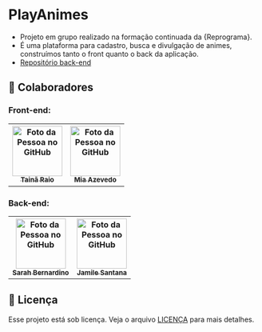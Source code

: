 # PlayAnimes

 - Projeto em grupo realizado na formação continuada da {Reprograma}.
 - É uma plataforma para cadastro, busca e divulgação de animes, construímos tanto o front quanto o back da aplicação.
 -  [Repositório back-end](https://github.com/Jhamyllie/backend-crud-reprograma-conectadas)

## 🤝 Colaboradores

### Front-end:
<table>
  <th>
      <a href="https://github.com/TainaRaio">
        <img src="https://github.com/TainaRaio.png" width="100px;" alt="Foto da Pessoa no GitHub"/><br>
        <sub>
          <b>Tainã Raio</b>
        </sub>
      </a>
  </th>
   <th>
      <a href="https://github.com/mialuzmia">
        <img src="https://github.com/mialuzmia.png" width="100px;" alt="Foto da Pessoa no GitHub"/><br>
        <sub>
          <b>Mia Azevedo</b>
        </sub>
      </a>
  </th>
  </table>
  
  ### Back-end:
  
  <table>
   <th>
      <a href="https://github.com/SarahBernardino799">
        <img src="https://github.com/SarahBernardino799.png" width="100px;" alt="Foto da Pessoa no GitHub"/><br>
        <sub>
          <b>Sarah Bernardino</b>
        </sub>
      </a>
  </th>
   <th>
      <a href="https://github.com/Jhamyllie">
        <img src="https://github.com/Jhamyllie.png" width="100px;" alt="Foto da Pessoa no GitHub"/><br>
        <sub>
          <b>Jamile Santana</b>
        </sub>
      </a>
  </th>
</table>


## 📝 Licença

Esse projeto está sob licença. Veja o arquivo [LICENÇA](LICENSE) para mais detalhes.